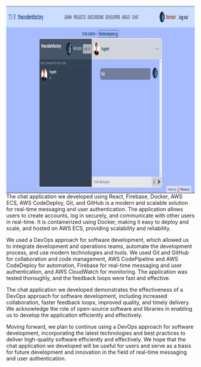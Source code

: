 
<img src="screenshot.jpg" height="500px" align="center" width="900px">


<div> The chat application we developed using React, Firebase, Docker, AWS ECS, AWS CodeDeploy, Git, and GitHub is a modern and scalable solution for real-time messaging and user authentication. The application allows users to create accounts, log in securely, and communicate with other users in real-time. It is containerized using Docker, making it easy to deploy and scale, and hosted on AWS ECS, providing scalability and reliability.

We used a DevOps approach for software development, which allowed us to integrate development and operations teams, automate the development process, and use modern technologies and tools. We used Git and GitHub for collaboration and code management, AWS CodePipeline and AWS CodeDeploy for automation, Firebase for real-time messaging and user authentication, and AWS CloudWatch for monitoring. The application was tested thoroughly, and the feedback loops were fast and effective.

The chat application we developed demonstrates the effectiveness of a DevOps approach for software development, including increased collaboration, faster feedback loops, improved quality, and timely delivery. We acknowledge the role of open-source software and libraries in enabling us to develop the application efficiently and effectively.

Moving forward, we plan to continue using a DevOps approach for software development, incorporating the latest technologies and best practices to deliver high-quality software efficiently and effectively. We hope that the chat application we developed will be useful for users and serve as a basis for future development and innovation in the field of real-time messaging and user authentication.





 </div>

